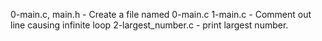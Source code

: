0-main.c, main.h - Create a file named 0-main.c
1-main.c - Comment out line causing infinite loop
2-largest_number.c - print largest number.
